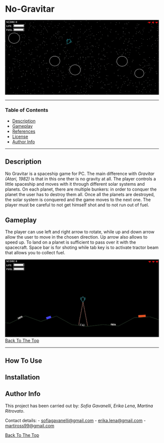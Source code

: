 # No-Gravitar

![](images/background.jpg)

---

### Table of Contents

- [Description](#description)
- [Gameplay](#gameplay)
- [References](#references)
- [License](#license)
- [Author Info](#author-info)

---

## Description

No Gravitar is a spaceship game for PC. The main difference with *Gravitar (Atari, 1982)* is that in this one ther is no gravity at all. 
The player controls a little spaceship and moves with it through different solar systems and planets. On each planet, there are multiple bunkers: in order to conquer the planet the user has to destroy them all. Once all the planets are destroyed, the solar system is conquered and the game moves to the next one.
The player must be careful to not get himself shot and to not run out of fuel.   

## Gameplay

The player can use left and right arrow to rotate, while up and down arrow allow the user to move in the chosen direction. Up arrow also allows to speed up. 
To land on a planet is sufficient to pass over it with the spacecraft. Space bar is for shoting while tab key is to activate tractor beam that allows you to collect fuel.

![](images/fuel.jpg)
[Back To The Top](#No-Gravitar)

---

## How To Use

## Installation




## Author Info

This project has been carried out by: *Sofia Gavanelli*, *Erika Lena*, *Martina Ritrovato*.

Contact details:
    -  sofiagavanelli@gmail.com
    -  erika.lena@gmail.com
    -  martiross99@gmail.com


[Back To The Top](#No-Gravitar)
